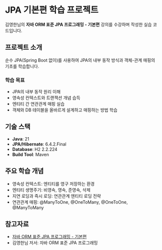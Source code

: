 # JPA 기본편 학습 프로젝트

김영한님의 **자바 ORM 표준 JPA 프로그래밍 - 기본편** 강의를 수강하며 작성한 실습 코드입니다.

## 프로젝트 소개

순수 JPA(Spring Boot 없이)를 사용하여 JPA의 내부 동작 방식과 객체-관계 매핑의 기초를 학습합니다.

### 학습 목표
- JPA의 내부 동작 원리 이해
- 영속성 컨텍스트와 트랜잭션 개념 습득
- 엔티티 간 연관관계 매핑 실습
- 객체와 DB 테이블을 올바르게 설계하고 매핑하는 방법 학습

## 기술 스택

- **Java**: 21
- **JPA/Hibernate**: 6.4.2.Final
- **Database**: H2 2.2.224
- **Build Tool**: Maven


## 주요 학습 개념

- 영속성 컨텍스트: 엔티티를 영구 저장하는 환경
- 엔티티 생명주기: 비영속, 영속, 준영속, 삭제
- 지연 로딩과 즉시 로딩: 연관관계 엔티티 로딩 전략
- 연관관계 매핑: @ManyToOne, @OneToMany, @OneToOne, @ManyToMany


## 참고자료
- [자바 ORM 표준 JPA 프로그래밍 - 기본편](https://www.inflearn.com/course/ORM-JPA-Basic)   
- 김영한님 저서: 자바 ORM 표준 JPA 프로그래밍
